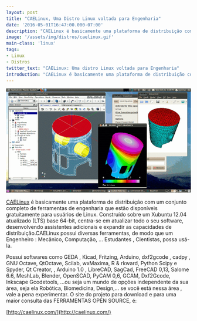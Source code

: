 ```yaml
---
layout: post
title: "CAELinux, Uma Distro Linux voltada para Engenharia"
date: '2016-05-01T16:47:00.000-07:00'
description: "CAELinux é basicamente uma plataforma de distribuição com um conjunto completo de ferramentas de engenharia que estão disponíveis gratuitamente para usuários de Linux."
image: '/assets/img/distros/caelinux.gif'
main-class: 'linux'
tags:
- Linux
- Distros
twitter_text: "CAELinux: Uma distro Linux voltada para Engenharia"
introduction: "CAELinux é basicamente uma plataforma de distribuição com um conjunto completo de ferramentas de engenharia que estão disponíveis gratuitamente para usuários de Linux."
---
```


![Caelinux Blog Linux Terminal Root](/assets/img/distros/caelinux.gif)

[CAELinux](http://caelinux.com/) é basicamente uma plataforma de distribuição com um conjunto completo de ferramentas de engenharia que estão disponíveis gratuitamente para usuários de Linux. Construído sobre um Xubuntu 12.04 atualizado (LTS) base 64-bit, centra-se em atualizar todo o seu software, desenvolvendo assistentes adicionais e expandir as capacidades de distribuição.CAELinux possui diversas ferramentas, de modo que um Engenheiro : Mecânico, Computação, ... Estudantes , Cientistas, possa usá-la.

Possui softwares como GEDA , Kicad, Fritzing, Arduino, dxf2gcode , cadpy , GNU Octave, QtOctave, Scilab, wxMaxima, R & rkward, Python Scipy e Spyder, Qt Creator, ​​, Arduino 1.0 , LibreCAD, SagCad, FreeCAD 0,13, Salome 6.6, MeshLab, Blender, OpenSCAD, PyCAM 0,6, GCAM, Dxf2Gcode, Inkscape Gcodetools, ...ou seja um mundo de opções independente da sua área, seja ela Robótica, Biomedicina, Design,... se você está nessa área , vale a pena experimentar. O site do projeto para download e para uma maior consulta das FERRAMENTAS OPEN SOURCE, é:

[http://caelinux.com/](http://caelinux.com/)
